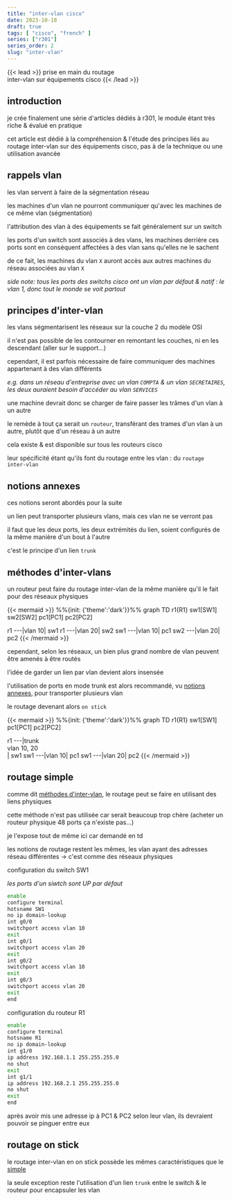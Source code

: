 ```yaml
---
title: "inter-vlan cisco"
date: 2023-10-18
draft: true
tags: [ "cisco", "french" ]
series: ["r301"]
series_order: 2
slug: "inter-vlan"
---
```


<!-- prologue -->

{{< lead >}}
prise en main du routage  
inter-vlan sur équipements cisco
{{< /lead >}}

<!-- article -->

## introduction

je crée finalement une série d'articles dédiés à r301, le module étant très riche & évalué en pratique

cet article est dédié à la compréhension & l'étude des principes liés au routage inter-vlan sur des équipements cisco, pas à de la technique ou une utilisation avancée 

## rappels vlan

<!-- les vlan *virtual lan* servent à faire de la ségmentation réseau sur la couche 2 du modèle osi -->

les vlan servent à faire de la ségmentation réseau

les machines d'un vlan ne pourront communiquer qu'avec les machines de ce même vlan (ségmentation)

<!-- ainsi, les vlans seuls permettent de séparer les différents réseaux présents sur un équipement -->

l'attribution des vlan à des équipements se fait généralement sur un switch

les ports d'un switch sont associés à des vlans, les machines derrière ces ports sont en conséquent affectées à des vlan sans qu'elles ne le sachent

de ce fait, les machines du vlan `X` auront accès aux autres machines du réseau associées au vlan `X`

*side note: tous les ports des switchs cisco ont un vlan par défaut & natif : le vlan 1, donc tout le monde se voit partout*

## principes d'inter-vlan

les vlans ségmentarisent les réseaux sur la couche 2 du modèle OSI

il n'est pas possible de les contourner en remontant les couches, ni en les descendant (aller sur le support...)

cependant, il est parfois nécessaire de faire communiquer des machines appartenant à des vlan différents

*e.g. dans un réseau d'entreprise avec un vlan `COMPTA` & un vlan `SECRETAIRES`, les deux auraient besoin d'accéder au vlan `SERVICES`*

une machine devrait donc se charger de faire passer les trâmes d'un vlan à un autre

le remède à tout ça serait un `routeur`, transférant des trames d'un vlan à un autre, plutôt que d'un réseau à un autre

cela existe & est disponible sur tous les routeurs cisco

leur spécificité étant qu'ils font du routage entre les vlan : du `routage inter-vlan`

## notions annexes

ces notions seront abordés pour la suite

un lien peut transporter plusieurs vlans, mais ces vlan ne se verront pas

il faut que les deux ports, les deux extrémités du lien, soient configurés de la même manière d'un bout à l'autre

c'est le principe d'un lien `trunk`

## méthodes d'inter-vlans

un routeur peut faire du routage inter-vlan de la même manière qu'il le fait pour des réseaux physiques

{{< mermaid >}}
%%{init: {'theme':'dark'}}%%
graph TD
r1{R1}
sw1[SW1]
sw2[SW2]
pc1[PC1]
pc2[PC2]

r1 ---|vlan 10| sw1
r1 ---|vlan 20| sw2
sw1 ---|vlan 10| pc1
sw2 ---|vlan 20| pc2
{{< /mermaid >}}

cependant, selon les réseaux, un bien plus grand nombre de vlan peuvent être amenés à être routés

l'idée de garder un lien par vlan devient alors insensée

l'utilisation de ports en mode trunk est alors recommandé, vu [notions annexes](#notions-annexes), pour transporter plusieurs vlan

le routage devenant alors `on stick`

{{< mermaid >}}
%%{init: {'theme':'dark'}}%%
graph TD
r1{R1}
sw1[SW1]
pc1[PC1]
pc2[PC2]

r1 ---|trunk<br>vlan 10, 20<br>| sw1
sw1 ---|vlan 10| pc1
sw1 ---|vlan 20| pc2
{{< /mermaid >}}

<!-- exemples simples d'application des différentes [méthodes d'inter-vlan](#méthodes-inter-vlans) -->

<!-- https://www.ccnablog.com/inter-vlan-routing/#:~:text=Configuring%20inter-VLAN%20routing%20using%20router-on-a-stick%201%20Step%201.,4%20Step%204.%20...%205%20Step%205.%20 -->

## routage simple

comme dit [méthodes d'inter-vlan](#méthodes-dinter-vlans), le routage peut se faire en utilisant des liens physiques

cette méthode n'est pas utilisée car serait beaucoup trop chère (acheter un routeur physique 48 ports ça n'existe pas...)

je l'expose tout de même ici car demandé en td

les notions de routage restent les mêmes, les vlan ayant des adresses réseau différentes -> c'est comme des réseaux physiques

configuration du switch SW1

*les ports d'un siwtch sont UP par défaut*

```bash
enable
configure terminal
hotsname SW1
no ip domain-lookup
int g0/0
switchport access vlan 10
exit
int g0/1
switchport access vlan 20
exit
int g0/2
switchport access vlan 10
exit
int g0/3
switchport access vlan 20
exit
end
```

configuration du routeur R1

```bash
enable
configure terminal
hotsname R1
no ip domain-lookup
int g1/0
ip address 192.168.1.1 255.255.255.0
no shut
exit
int g1/1
ip address 192.168.2.1 255.255.255.0
no shut
exit
end
```

après avoir mis une adresse ip à PC1 & PC2 selon leur vlan, ils devraient pouvoir se pinguer entre eux

## routage on stick

le routage inter-vlan en on stick possède les mêmes caractéristiques que le [simple](#routage-simple)

la seule exception reste l'utilisation d'un lien `trunk` entre le switch & le routeur pour encapsuler les vlan

